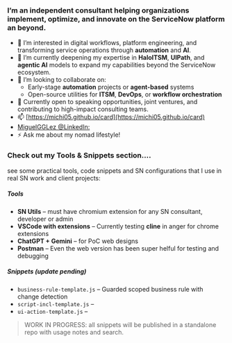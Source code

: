 ### I’m an independent consultant helping organizations implement, optimize, and innovate on the **ServiceNow** platform an beyond.

- 👀 I’m interested in digital workflows, platform engineering, and transforming service operations through **automation** and **AI**.
- 🌱 I’m currently deepening my expertise in **HaloITSM**, **UIPath**, and **agentic AI** models to expand my capabilities beyond the ServiceNow ecosystem.
- 💞️ I’m looking to collaborate on:
  - Early-stage **automation** projects or **agent-based** systems
  - Open-source utilities for **ITSM**, **DevOps**, or **workflow orchestration**
- 🧠 Currently open to speaking opportunities, joint ventures, and contributing to high-impact consulting teams.
- 📫 [https://michi05.github.io/card](https://michi05.github.io/card)
- [MiguelGGLez @LinkedIn:](https://www.linkedin.com/in/miguelgglez/)  
- ⚡ Ask me about my nomad lifestyle!


### Check out my Tools & Snippets section....
see some practical tools, code snippets and SN configurations that I use in real SN work and client projects:

##### Tools
- **SN Utils** – must have chromium extension for any SN consultant, developer or admin
- **VSCode with extensions** – Currently testing **cline** in anger for chrome extensions
- **ChatGPT + Gemini** – for PoC web designs 
- **Postman** – Even the web version has been super helful for testing and debugging

##### Snippets (update pending)
- `business-rule-template.js` – Guarded scoped business rule with change detection
- `script-incl-template.js` – 
- `ui-action-template.js` – 

> WORK IN PROGRESS: all snippets will be published in a standalone repo with usage notes and search.

